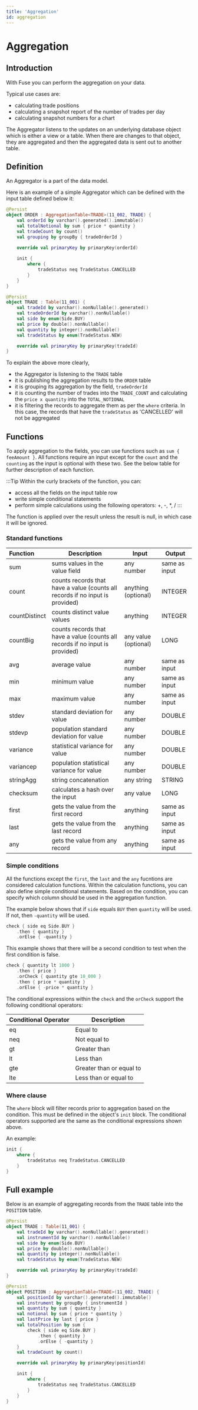 ```yaml
---
title: 'Aggregation'
id: aggregation
---
```


# Aggregation

## Introduction

With Fuse you can perform the aggregation on your data.

Typical use cases are:

- calculating trade positions
- calculating a snapshot report of the number of trades per day
- calculating snapshot numbers for a chart

The Aggregator listens to the updates on an underlying database object which is either a view or a table. When there are changes to that object, they are aggregated and then the aggregated data is sent out to another table.

## Definition

An Aggregator is a part of the data model.

Here is an example of a simple Aggregator which can be defined with the input table defined below it:

```kotlin
@Persist
object ORDER : AggregationTable<TRADE>(11_002, TRADE) {
    val orderId by varchar().generated().immutable()
    val totalNotional by sum { price * quantity }
    val tradeCount by count()
    val grouping by groupBy { tradeOrderId }

    override val primaryKey by primaryKey(orderId)
    
    init {
        where {
            tradeStatus neq TradeStatus.CANCELLED
        }
    }
}

@Persist
object TRADE : Table(11_001) {
    val tradeId by varchar().nonNullable().generated()
    val tradeOrderId by varchar().nonNullable()
    val side by enum(Side.BUY)
    val price by double().nonNullable()
    val quantity by integer().nonNullable()
    val tradeStatus by enum(TradeStatus.NEW)

    override val primaryKey by primaryKey(tradeId)
}
```

To explain the above more clearly,

- the Aggregator is listening to the `TRADE` table
- it is publishing the aggregation results to the `ORDER` table
- it is grouping its aggregation by the field, `tradeOrderId`
- it is counting the number of trades into the `TRADE_COUNT` and calculating the `price x quantity` into the `TOTAL_NOTIONAL`
- it is filtering the records to aggregate them as per the `where` criteria. In this case, the records that have the `tradeStatus` as 'CANCELLED' will not be   aggregated

## Functions

To apply aggregation to the fields, you can use functions such as `sum { feeAmount }`. All functions require an input except for  the `count` and the `counting` as the input is optional with these two. See the below table for further description of each function.

:::Tip
Within the curly brackets of the function, you can:
- access all the fields on the input table row
- write simple conditional statements
- perform simple calculations using the following operators: +, -, *, /
:::

The function is applied over the result unless the result is null, in which case it will be ignored.

### Standard functions

| Function      | Description                                                                    | Input                 | Output        |
|:--------------|--------------------------------------------------------------------------------|-----------------------|---------------|
| sum           | sums values in the value field                                                 | any number            | same as input |
| count         | counts records that have a value (counts all records if no input is provided)  | anything (optional)   | INTEGER       |
| countDistinct | counts distinct value values                                                   | anything              | INTEGER       |
| countBig      | counts records that have a value (counts all records if no input is provided)  | any value (optional)  | LONG          |
| avg           | average value                                                                  | any number            | same as input |
| min           | minimum value                                                                  | any number            | same as input |
| max           | maximum value                                                                  | any number            | same as input |
| stdev         | standard deviation for value                                                   | any number            | DOUBLE        |
| stdevp        | population standard deviation for value                                        | any number            | DOUBLE        |
| variance      | statistical variance for value                                                 | any number            | DOUBLE        |
| variancep     | population statistical variance for value                                      | any number            | DOUBLE        |
| stringAgg     | string concatenation                                                           | any string            | STRING        |
| checksum      | calculates a hash over the input                                               | any value             | LONG          |
| first         | gets the value from the first record                                           | anything              | same as input |
| last          | gets the value from the last record                                            | anything              | same as input |
| any           | gets the value from any record                                                 | anything              | same as input |

### Simple conditions

All the functions except the `first`, the `last` and the `any` fucntions are considered calculation functions. Within the calculation functions, you can also define simple conditional statements.
Based on the condition, you can specify which column should be used in the aggregation function.

The example below shows that if `side` equals `BUY` then `quantity` will be used. If not, then `-quantity` will be used.
```kotlin
check { side eq Side.BUY }
    .then { quantity }
    .orElse { -quantity }
```

This example shows that there will be a second condition to test when the first condition is false.
```kotlin
check { quantity lt 1000 }
    .then { price }
    .orCheck { quantity gte 10_000 }
    .then { price * quantity }
    .orElse { -price * quantity }
```

The conditional expressions within the `check` and the `orCheck` support the following conditional operators:

| Conditional Operator | Description              |
|:---------------------|--------------------------|
| eq                   | Equal to                 |
| neq                  | Not equal to             |
| gt                   | Greater than             |
| lt                   | Less than                |
| gte                  | Greater than or equal to |
| lte                  | Less than or equal to    |

### Where clause

The `where` block will filter records prior to aggregation based on the condition. This must be defined in the object's `init` block.
The conditional operators supported are the same as the conditional expressions shown above.

An example:
```kotlin
init {
    where {
        tradeStatus neq TradeStatus.CANCELLED
    }
}
```

## Full example

Below is an example of aggregating records from the `TRADE` table into the `POSITION` table. 

```kotlin
@Persist
object TRADE : Table(11_001) {
    val tradeId by varchar().nonNullable().generated()
    val instrumentId by varchar().nonNullable()
    val side by enum(Side.BUY)
    val price by double().nonNullable()
    val quantity by integer().nonNullable()
    val tradeStatus by enum(TradeStatus.NEW)

    override val primaryKey by primaryKey(tradeId)
}

@Persist
object POSITION : AggregationTable<TRADE>(11_002, TRADE) {
    val positionId by varchar().generated().immutable()
    val instrument by groupBy { instrumentId }
    val quantity by sum { quantity }
    val notional by sum { price * quantity }
    val lastPrice by last { price }
    val totalPosition by sum {
        check { side eq Side.BUY }
            .then { quantity }
            .orElse { -quantity }
    }
    val tradeCount by count()

    override val primaryKey by primaryKey(positionId)

    init {
        where {
            tradeStatus neq TradeStatus.CANCELLED
        }
    }
}
```
